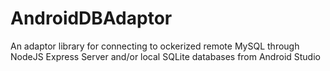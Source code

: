 # AndroidDBAdaptor
An adaptor library for connecting to ockerized remote MySQL through NodeJS Express Server and/or local SQLite databases from Android Studio   
